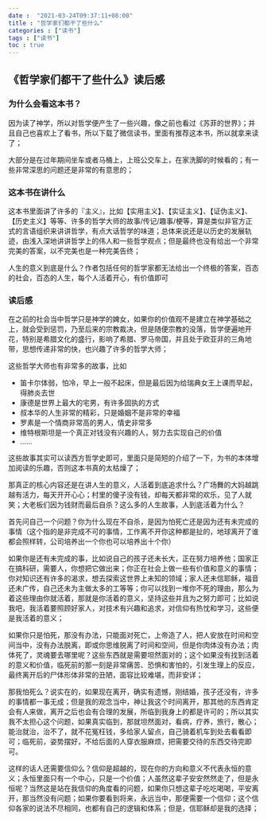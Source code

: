 ```yaml
---
date :  "2021-03-24T09:37:11+08:00" 
title : "哲学家们都干了些什么" 
categories : ["读书"] 
tags : ["读书"] 
toc : true
---
```


## 《哲学家们都干了些什么》读后感

### 为什么会看这本书？

因为读了神学，所以对哲学便产生了一些兴趣，像之前也看过《苏菲的世界》；并且自己也喜欢上了看书，所以下载了微信读书，里面有推荐这本书，所以就拿来读了；

大部分是在过年期间坐车或者马桶上，上班公交车上，在家洗脚的时候看的；有一些非常深思的问题还是非常的有意思的；

### 这本书在讲什么

这本书里面讲了许多的『主义』，比如【实用主义】、【实证主义】、【证伪主义】、【历史主义】等等、许多的哲学大师的故事/传记/趣事/梗等，算是类似非官方正式的言语组织来讲讲哲学，有点大话哲学的味道；总体来说还是以历史的发展轨迹，由浅入深地讲讲哲学上的伟人和一些哲学观点；但是最终也没有给出一个非常完美的答案，以不完美也是一种完美告终；

人生的意义到底是什么？作者包括任何的哲学家都无法给出一个终极的答案，百态的社会，百态的人生，每个人活着开心，有价值即可

### 读后感

在之前的社会当中哲学只是神学的婢女，如果你的价值观不是建立在神学基础之上，就会受到惩罚，乃至后来的宗教裁决，但是随便宗教的没落，哲学便遍地开花，特别是希腊文化的盛行，影响了希腊、罗马帝国，并且处于欧亚非的三角地带，思想传递非常的快，也兴趣了许多的哲学大师；

这些哲学大师也有非常多的故事，比如

- 笛卡尔体弱，怕冷，早上一般不起床，但是最后因为给瑞典女王上课而早起，得肺炎去世
- 康德是世界上最大的宅男，有许多固执的方式
- 叔本华的人生非常的精彩，只是婚姻不是非常的幸福
- 罗素是一个情商非常高的男人，情史非常多
- 维特根斯坦是一个真正对钱没有兴趣的人，努力去实现自己的价值
- ......

这些故事其实可以读西方哲学史即可，里面只是简短的介绍了一下，为书的本体增加阅读的乐趣，否则这本书真的太枯燥了；

那真正的核心内容还是在讲人生的意义，人活着到底追求什么？广场舞的大妈越跳越有活力，每天开开心心；村里的傻子没有钱，却每天都非常的欢乐，见了人就笑；大老板们因为钱财而最后自杀？这么多的人生故事，人到底活着为什么？

首先问自己一个问题？你为什么现在不自杀，是因为怕死亡还是因为还有未完成的事情（这个指的是非完成不可的事情，工作离不开你这种都是扯的，地球离开了谁都会照样转，公司培养出一个你也可以培养出十个你）

如果你是还有未完成的事，比如说自己的孩子还未长大，正在努力培养他；国家正在搞科研，需要人，你想把它做出来；你正在社会上做一些有价值和意义的事情；你对知识还有许多的渴求，想去探索这世界上未知的领域；家人还未信耶稣，福音还未广传，自己还未为主做太多的工等等；你可以找到一堆你不死的理由，那么为着这些理由你就活着，那就是你活着的意义，坚持这些并且为之努力即可；比如说我吧，我活着要照顾好家人，对技术有兴趣和追求，对信仰有热忱和学习，这些便是我活着的意义；

如果你只是怕死，那没有办法，只能面对死亡，上帝造了人，把人安放在时间和空间当中，没有办法脱离，即或你思维脱离了时间和空间，但是你肉体没有办法；肉体死了，灵魂要去哪里呢？这些东西就是需要坦然面对的；这个如果没有找到活着的意义和价值，临死前的那一刻是非常痛苦、恐惧和害怕的，引发生理上的反应，最终离开后的尸体形体非常的丑陋，面容比较难堪，而非安详；

那我怕死么？说实在的，如果现在离开，确实有遗憾，刚结婚，孩子还没有，许多的事情都一事无成；但是我的观念当中，神让我这个时间离开，那其他的东西肯定会有人来做，离开之后也会有合理的发展，所临到我身上的都是许可的；所以其实我不太担心这个问题，如果真实临到，那就坦然面对，看病，疗养，旅行，散心；能治就治，治不了，就不花冤枉钱，多给家人留点，自己骑着机车到处去看看即可；临死前，姿势摆好，不给后面的人穿衣服麻烦，把需要交待的东西交待完即可。

这样的话人还需要信仰么？信仰是超越的，现在你的方向和意义不代表永恒的意义；永恒里面只有一个中心，只是一个价值；人虽然这辈子安安然然走了，但是永恒呢？当然这是站在我信仰的角度看的问题，如果你只想这辈子吃吃喝喝，平安离开，那当然没有问题；如果你要看到将来，永远当中，那便需要一个信仰；这个信仰各家的说法不尽相同，也都有自己的逻辑和体系；但是，信耶稣却是我的选择； 







